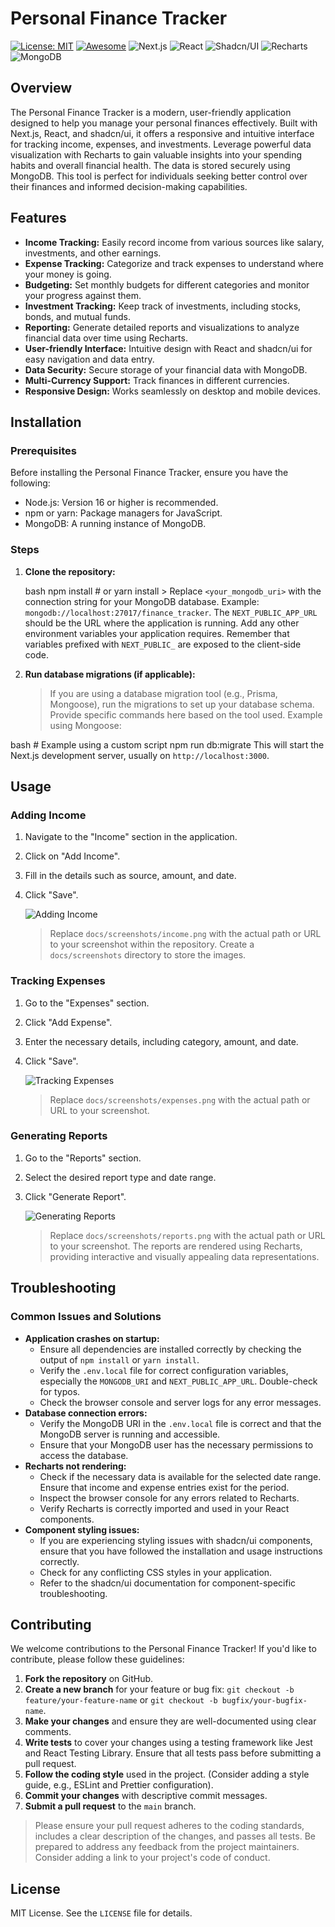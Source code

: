 # Personal Finance Tracker

[![License: MIT](https://img.shields.io/badge/License-MIT-yellow.svg)](https://opensource.org/licenses/MIT)
[![Awesome](https://awesome.re/badge.svg)](https://awesome.re)
![Next.js](https://img.shields.io/badge/Next.js-black?style=for-the-badge&logo=next.js&logoColor=white)
![React](https://img.shields.io/badge/React-20232A?style=for-the-badge&logo=react&logoColor=61DAFB)
![Shadcn/UI](https://img.shields.io/badge/shadcn/ui-%23000000.svg?style=for-the-badge&logo=shadcn-ui&logoColor=white)
![Recharts](https://img.shields.io/badge/recharts-61DAFB?style=for-the-badge&logo=recharts&logoColor=white)
![MongoDB](https://img.shields.io/badge/MongoDB-%234EA94B.svg?style=for-the-badge&logo=mongodb&logoColor=white)

## Overview

The Personal Finance Tracker is a modern, user-friendly application designed to help you manage your personal finances effectively. Built with Next.js, React, and shadcn/ui, it offers a responsive and intuitive interface for tracking income, expenses, and investments. Leverage powerful data visualization with Recharts to gain valuable insights into your spending habits and overall financial health. The data is stored securely using MongoDB. This tool is perfect for individuals seeking better control over their finances and informed decision-making capabilities.

## Features

*   **Income Tracking:** Easily record income from various sources like salary, investments, and other earnings.
*   **Expense Tracking:** Categorize and track expenses to understand where your money is going.
*   **Budgeting:** Set monthly budgets for different categories and monitor your progress against them.
*   **Investment Tracking:** Keep track of investments, including stocks, bonds, and mutual funds.
*   **Reporting:** Generate detailed reports and visualizations to analyze financial data over time using Recharts.
*   **User-friendly Interface:** Intuitive design with React and shadcn/ui for easy navigation and data entry.
*   **Data Security:** Secure storage of your financial data with MongoDB.
*   **Multi-Currency Support:** Track finances in different currencies.
*   **Responsive Design:**  Works seamlessly on desktop and mobile devices.

## Installation

### Prerequisites

Before installing the Personal Finance Tracker, ensure you have the following:

*   Node.js: Version 16 or higher is recommended.
*   npm or yarn: Package managers for JavaScript.
*   MongoDB: A running instance of MongoDB.

### Steps

1.  **Clone the repository:**

    bash
    npm install # or yarn install
        > Replace `<your_mongodb_uri>` with the connection string for your MongoDB database. Example: `mongodb://localhost:27017/finance_tracker`.  The `NEXT_PUBLIC_APP_URL` should be the URL where the application is running. Add any other environment variables your application requires.  Remember that variables prefixed with `NEXT_PUBLIC_` are exposed to the client-side code.

4.  **Run database migrations (if applicable):**

    > If you are using a database migration tool (e.g., Prisma, Mongoose), run the migrations to set up your database schema.  Provide specific commands here based on the tool used. Example using Mongoose:

bash
    # Example using a custom script
    npm run db:migrate
        This will start the Next.js development server, usually on `http://localhost:3000`.

## Usage

### Adding Income

1.  Navigate to the "Income" section in the application.
2.  Click on "Add Income".
3.  Fill in the details such as source, amount, and date.
4.  Click "Save".

    ![Adding Income](docs/screenshots/income.png)

    > Replace `docs/screenshots/income.png` with the actual path or URL to your screenshot within the repository.  Create a `docs/screenshots` directory to store the images.

### Tracking Expenses

1.  Go to the "Expenses" section.
2.  Click "Add Expense".
3.  Enter the necessary details, including category, amount, and date.
4.  Click "Save".

    ![Tracking Expenses](docs/screenshots/expenses.png)

    > Replace `docs/screenshots/expenses.png` with the actual path or URL to your screenshot.

### Generating Reports

1.  Go to the "Reports" section.
2.  Select the desired report type and date range.
3.  Click "Generate Report".

    ![Generating Reports](docs/screenshots/reports.png)

    > Replace `docs/screenshots/reports.png` with the actual path or URL to your screenshot. The reports are rendered using Recharts, providing interactive and visually appealing data representations.


## Troubleshooting

### Common Issues and Solutions

*   **Application crashes on startup:**
    *   Ensure all dependencies are installed correctly by checking the output of `npm install` or `yarn install`.
    *   Verify the `.env.local` file for correct configuration variables, especially the `MONGODB_URI` and `NEXT_PUBLIC_APP_URL`. Double-check for typos.
    *   Check the browser console and server logs for any error messages.
*   **Database connection errors:**
    *   Verify the MongoDB URI in the `.env.local` file is correct and that the MongoDB server is running and accessible.
    *   Ensure that your MongoDB user has the necessary permissions to access the database.
*   **Recharts not rendering:**
    *   Check if the necessary data is available for the selected date range. Ensure that income and expense entries exist for the period.
    *   Inspect the browser console for any errors related to Recharts.
    *   Verify Recharts is correctly imported and used in your React components.
*   **Component styling issues:**
    *   If you are experiencing styling issues with shadcn/ui components, ensure that you have followed the installation and usage instructions correctly.
    *   Check for any conflicting CSS styles in your application.
    *   Refer to the shadcn/ui documentation for component-specific troubleshooting.



## Contributing

We welcome contributions to the Personal Finance Tracker! If you'd like to contribute, please follow these guidelines:

1.  **Fork the repository** on GitHub.
2.  **Create a new branch** for your feature or bug fix: `git checkout -b feature/your-feature-name` or `git checkout -b bugfix/your-bugfix-name`.
3.  **Make your changes** and ensure they are well-documented using clear comments.
4.  **Write tests** to cover your changes using a testing framework like Jest and React Testing Library. Ensure that all tests pass before submitting a pull request.
5.  **Follow the coding style** used in the project.  (Consider adding a style guide, e.g., ESLint and Prettier configuration).
6.  **Commit your changes** with descriptive commit messages.
7.  **Submit a pull request** to the `main` branch.

> Please ensure your pull request adheres to the coding standards, includes a clear description of the changes, and passes all tests. Be prepared to address any feedback from the project maintainers.  Consider adding a link to your project's code of conduct.

## License

MIT License. See the `LICENSE` file for details.